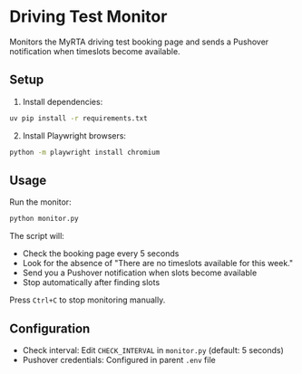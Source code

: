 # Driving Test Monitor

Monitors the MyRTA driving test booking page and sends a Pushover notification when timeslots become available.

## Setup

1. Install dependencies:
```bash
uv pip install -r requirements.txt
```

2. Install Playwright browsers:
```bash
python -m playwright install chromium
```

## Usage

Run the monitor:
```bash
python monitor.py
```

The script will:
- Check the booking page every 5 seconds
- Look for the absence of "There are no timeslots available for this week."
- Send you a Pushover notification when slots become available
- Stop automatically after finding slots

Press `Ctrl+C` to stop monitoring manually.

## Configuration

- Check interval: Edit `CHECK_INTERVAL` in `monitor.py` (default: 5 seconds)
- Pushover credentials: Configured in parent `.env` file
